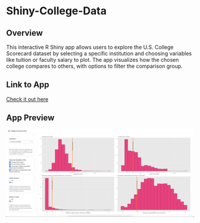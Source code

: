 # Shiny-College-Data

## Overview

 This interactive R Shiny app allows users to explore the U.S. College Scorecard dataset by selecting a specific institution and choosing variables like tuition or faculty salary to plot. The app visualizes how the chosen college compares to others, with options to filter the comparison group.

 ## Link to App

 [Check it out here](https://g-whittington.shinyapps.io/Question2/)

 ## App Preview

 ![The initial page upon loading into the app](img/preview.png)
